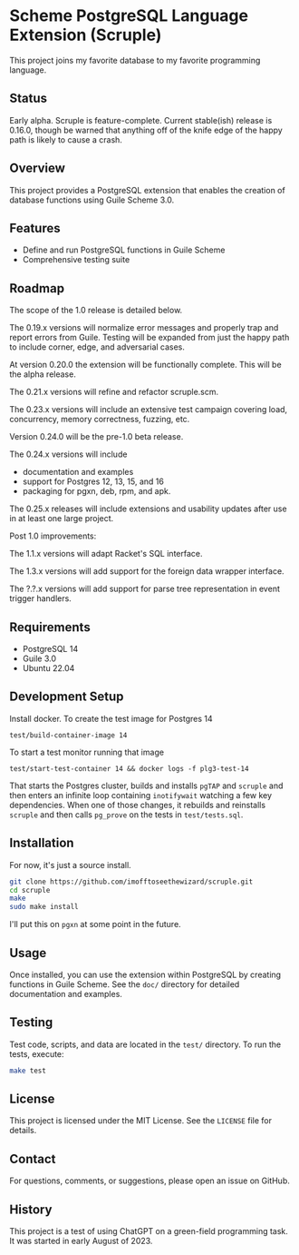# Scheme PostgreSQL Language Extension (Scruple)

This project joins my favorite database to my favorite programming
language.

## Status

Early alpha. Scruple is feature-complete. Current stable(ish) release
is 0.16.0, though be warned that anything off of the knife edge of the
happy path is likely to cause a crash.

## Overview

This project provides a PostgreSQL extension that enables the creation
of database functions using Guile Scheme 3.0.

## Features

- Define and run PostgreSQL functions in Guile Scheme
- Comprehensive testing suite

## Roadmap

The scope of the 1.0 release is detailed below.

The 0.19.x versions will normalize error messages and properly trap
and report errors from Guile. Testing will be expanded from just the
happy path to include corner, edge, and adversarial cases.

At version 0.20.0 the extension will be functionally complete. This
will be the alpha release.

The 0.21.x versions will refine and refactor scruple.scm.

The 0.23.x versions will include an extensive test campaign covering
load, concurrency, memory correctness, fuzzing, etc.

Version 0.24.0 will be the pre-1.0 beta release.

The 0.24.x versions will include

- documentation and examples
- support for Postgres 12, 13, 15, and 16
- packaging for pgxn, deb, rpm, and apk.

The 0.25.x releases will include extensions and usability updates
after use in at least one large project.

Post 1.0 improvements:

The 1.1.x versions will adapt Racket's SQL interface.

The 1.3.x versions will add support for the foreign data wrapper
interface.

The ?.?.x versions will add support for parse tree representation
in event trigger handlers.

## Requirements

- PostgreSQL 14
- Guile 3.0
- Ubuntu 22.04

## Development Setup

Install docker.  To create the test image for Postgres 14

    test/build-container-image 14

To start a test monitor running that image

    test/start-test-container 14 && docker logs -f plg3-test-14

That starts the Postgres cluster, builds and installs `pgTAP`
and `scruple` and then enters an infinite loop containing
`inotifywait` watching a few key dependencies. When one of those
changes, it rebuilds and reinstalls `scruple` and then calls
`pg_prove` on the tests in `test/tests.sql`.

## Installation

For now, it's just a source install.

```bash
git clone https://github.com/imofftoseethewizard/scruple.git
cd scruple
make
sudo make install
```

I'll put this on `pgxn` at some point in the future.

## Usage

Once installed, you can use the extension within PostgreSQL by
creating functions in Guile Scheme. See the `doc/` directory for
detailed documentation and examples.

## Testing

Test code, scripts, and data are located in the `test/` directory. To
run the tests, execute:

```bash
make test
```

## License

This project is licensed under the MIT License. See the `LICENSE` file for details.

## Contact

For questions, comments, or suggestions, please open an issue on GitHub.

## History

This project is a test of using ChatGPT on a green-field programming
task. It was started in early August of 2023.
